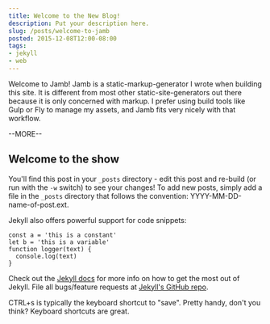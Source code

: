 ```yaml
---
title: Welcome to the New Blog!
description: Put your description here.
slug: /posts/welcome-to-jamb
posted: 2015-12-08T12:00-08:00
tags:
- jekyll
- web
---
```


Welcome to Jamb! Jamb is a static-markup-generator I wrote when building this site. It is different from most other static-site-generators out there because it is only concerned with markup. I prefer using build tools like Gulp or Fly to manage my assets, and Jamb fits very nicely with that workflow.

--MORE--

## Welcome to the show

You'll find this post in your `_posts` directory - edit this post and re-build (or run with the `-w` switch) to see your changes! To add new posts, simply add a file in the `_posts` directory that follows the convention: YYYY-MM-DD-name-of-post.ext.

Jekyll also offers powerful support for code snippets:

```
const a = 'this is a constant'
let b = 'this is a variable'
function logger(text) {
  console.log(text)
}
```

Check out the [Jekyll docs][jekyll] for more info on how to get the most out of Jekyll. File all bugs/feature requests at [Jekyll's GitHub repo][jekyll-gh].

<span class="key">CTRL</span>+<span class="key">s</span> is typically the keyboard shortcut to "save". Pretty handy, don't you think? Keyboard shortcuts are great.

[jekyll-gh]: https://github.com/mojombo/jekyll
[jekyll]:    http://jekyllrb.com
